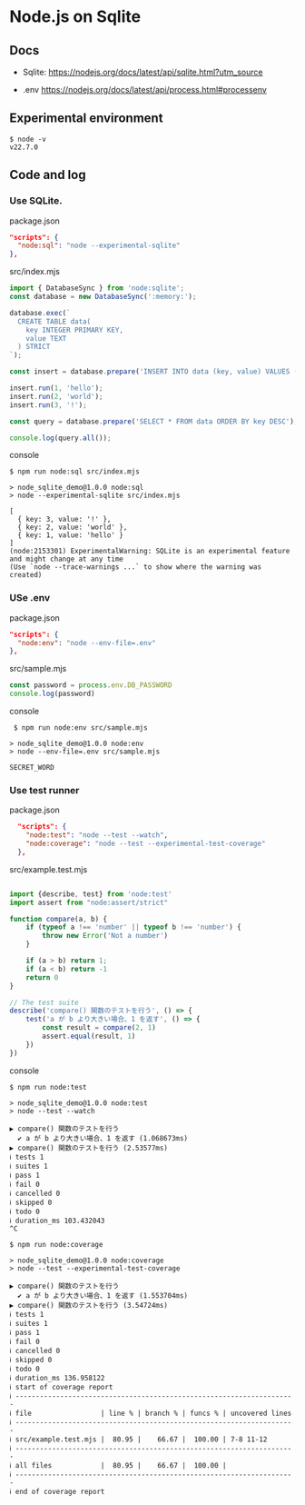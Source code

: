 # Node.js on Sqlite

## Docs

- Sqlite: 
https://nodejs.org/docs/latest/api/sqlite.html?utm_source

- .env 
https://nodejs.org/docs/latest/api/process.html#processenv

## Experimental environment

```text
$ node -v
v22.7.0
```

## Code and log

### Use SQLite.

package.json

```json
"scripts": {
  "node:sql": "node --experimental-sqlite"
},
```

src/index.mjs

```JavaScript
import { DatabaseSync } from 'node:sqlite';
const database = new DatabaseSync(':memory:');

database.exec(`
  CREATE TABLE data(
    key INTEGER PRIMARY KEY,
    value TEXT
  ) STRICT
`);

const insert = database.prepare('INSERT INTO data (key, value) VALUES (?, ?)');

insert.run(1, 'hello');
insert.run(2, 'world');
insert.run(3, '!');

const query = database.prepare('SELECT * FROM data ORDER BY key DESC');

console.log(query.all());

```

console

```terminal
$ npm run node:sql src/index.mjs

> node_sqlite_demo@1.0.0 node:sql
> node --experimental-sqlite src/index.mjs

[
  { key: 3, value: '!' },
  { key: 2, value: 'world' },
  { key: 1, value: 'hello' }
]
(node:2153301) ExperimentalWarning: SQLite is an experimental feature and might change at any time
(Use `node --trace-warnings ...` to show where the warning was created)
```
### USe .env

package.json

```json
"scripts": {
  "node:env": "node --env-file=.env"
},
```

src/sample.mjs

```JavaScript
const password = process.env.DB_PASSWORD
console.log(password)

```

console

```terminal
 $ npm run node:env src/sample.mjs 

> node_sqlite_demo@1.0.0 node:env
> node --env-file=.env src/sample.mjs

SECRET_WORD
```

### Use test runner

package.json

```json
  "scripts": {
    "node:test": "node --test --watch",
    "node:coverage": "node --test --experimental-test-coverage"
  },
```

src/example.test.mjs

```JavaScript

import {describe, test} from 'node:test'
import assert from "node:assert/strict"

function compare(a, b) {
    if (typeof a !== 'number' || typeof b !== 'number') {
        throw new Error('Not a number')
    }

    if (a > b) return 1;
    if (a < b) return -1
    return 0
}

// The test suite
describe('compare() 関数のテストを行う', () => {
    test('a が b より大きい場合、1 を返す', () => {
        const result = compare(2, 1)
        assert.equal(result, 1)
    })
})

```

console

```terminal
$ npm run node:test

> node_sqlite_demo@1.0.0 node:test
> node --test --watch

▶ compare() 関数のテストを行う
  ✔ a が b より大きい場合、1 を返す (1.068673ms)
▶ compare() 関数のテストを行う (2.53577ms)
ℹ tests 1
ℹ suites 1
ℹ pass 1
ℹ fail 0
ℹ cancelled 0
ℹ skipped 0
ℹ todo 0
ℹ duration_ms 103.432043
^C
```

```
$ npm run node:coverage

> node_sqlite_demo@1.0.0 node:coverage
> node --test --experimental-test-coverage

▶ compare() 関数のテストを行う
  ✔ a が b より大きい場合、1 を返す (1.553704ms)
▶ compare() 関数のテストを行う (3.54724ms)
ℹ tests 1
ℹ suites 1
ℹ pass 1
ℹ fail 0
ℹ cancelled 0
ℹ skipped 0
ℹ todo 0
ℹ duration_ms 136.958122
ℹ start of coverage report
ℹ ---------------------------------------------------------------------
ℹ file                 | line % | branch % | funcs % | uncovered lines
ℹ ---------------------------------------------------------------------
ℹ src/example.test.mjs |  80.95 |    66.67 |  100.00 | 7-8 11-12
ℹ ---------------------------------------------------------------------
ℹ all files            |  80.95 |    66.67 |  100.00 |
ℹ ---------------------------------------------------------------------
ℹ end of coverage report
```
